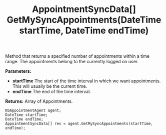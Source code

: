 ﻿---
uid: crmscript_ref_NSAppointmentAgent_GetMySyncAppointments
title: AppointmentSyncData[] GetMySyncAppointments(DateTime startTime, DateTime endTime)
intellisense: NSAppointmentAgent.GetMySyncAppointments
keywords: NSAppointmentAgent, GetMySyncAppointments
so.topic: reference
---

Method that returns a specified number of appointments within a time range. The appointments belong to the currently logged on user.

**Parameters:**
 - **startTime** The start of the time interval in which we want appointments. This will usually be the current time.
 - **endTime** The end of the time interval.

**Returns:** Array of Appointments.

```crmscript
NSAppointmentAgent agent;
DateTime startTime;
DateTime endTime;
AppointmentSyncData[] res = agent.GetMySyncAppointments(startTime, endTime);
```

